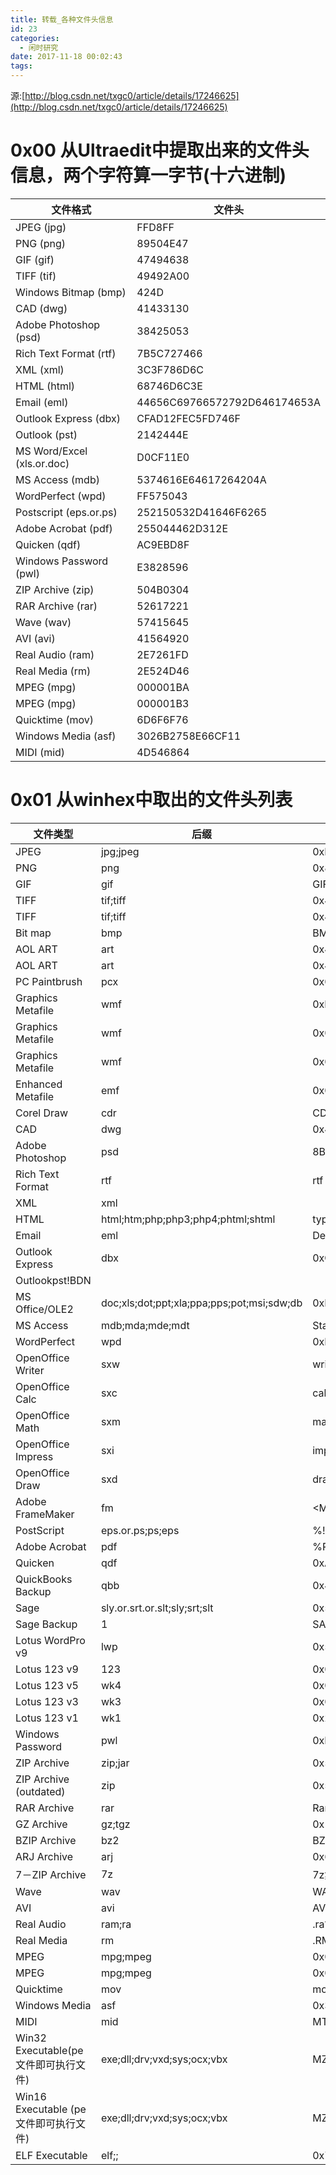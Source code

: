 ```yaml
---
title: 转载_各种文件头信息
id: 23
categories:
  - 闲时研究
date: 2017-11-18 00:02:43
tags:
---
```


源:[http://blog.csdn.net/txgc0/article/details/17246625](http://blog.csdn.net/txgc0/article/details/17246625)

# **0x00 从Ultraedit中提取出来的文件头信息，两个字符算一字节(十六进制)**

|文件格式|文件头|
|-|-|
|JPEG (jpg)|FFD8FF|
|PNG (png)|89504E47|
|GIF (gif)|47494638|
|TIFF (tif)|49492A00|
|Windows Bitmap (bmp)|424D|
|CAD (dwg)|41433130|
|Adobe Photoshop (psd)|38425053|
|Rich Text Format (rtf)|7B5C727466|
|XML (xml)|3C3F786D6C|
|HTML (html)|68746D6C3E|
|Email (eml)|44656C69766572792D646174653A|
|Outlook Express (dbx)|CFAD12FEC5FD746F|
|Outlook (pst)|2142444E|
|MS Word/Excel (xls.or.doc)|D0CF11E0|
|MS Access (mdb)|5374616E64617264204A|
|WordPerfect (wpd)|FF575043|
|Postscript (eps.or.ps)|252150532D41646F6265|
|Adobe Acrobat (pdf)|255044462D312E|
|Quicken (qdf)|AC9EBD8F|
|Windows Password (pwl)|E3828596|
|ZIP Archive (zip)|504B0304|
|RAR Archive (rar)|52617221|
|Wave (wav)|57415645|
|AVI (avi)|41564920|
|Real Audio (ram)|2E7261FD|
|Real Media (rm)|2E524D46|
|MPEG (mpg)|000001BA|
|MPEG (mpg)|000001B3|
|Quicktime (mov)|6D6F6F76|
|Windows Media (asf)|3026B2758E66CF11|
|MIDI (mid)|4D546864|


# **0x01 从winhex中取出的文件头列表**

|文件类型|后缀|文件头|
|-|-|-|
|JPEG|jpg;jpeg|0xFFD8FF|
|PNG|png|0x89504E470D0A1A0A|
|GIF|gif|GIF8|
|TIFF|tif;tiff|0x49492A00|
|TIFF|tif;tiff|0x4D4D002A|
|Bit map|bmp|BM|
|AOL ART|art|0x4A47040E000000|
|AOL ART|art|0x4A47030E000000|
|PC Paintbrush|pcx|0x0A050108|
|Graphics Metafile|wmf|0xD7CDC69A|
|Graphics Metafile|wmf|0x01000900|
|Graphics Metafile|wmf|0x02000900|
|Enhanced Metafile|emf|0x0100000058000000|
|Corel Draw|cdr|CDR|
|CAD|dwg|0x41433130|
|Adobe Photoshop|psd|8BPS|
|Rich Text Format|rtf|rtf|
|XML|xml|
|HTML|html;htm;php;php3;php4;phtml;shtml|type|
|Email|eml|Delivery-date:|
|Outlook Express|dbx|0xCFAD12FE|
|Outlookpst!BDN|
|MS Office/OLE2|doc;xls;dot;ppt;xla;ppa;pps;pot;msi;sdw;db|0xD0CF11E0A1B11AE1|
|MS Access|mdb;mda;mde;mdt|Standard J|
|WordPerfect|wpd|0xFF575043|
|OpenOffice Writer|sxw|writer|
|OpenOffice Calc|sxc|calc|
|OpenOffice Math|sxm|math|
|OpenOffice Impress|sxi|impress|
|OpenOffice Draw|sxd|draw|
|Adobe FrameMaker|fm|&lt;MAKERFILE|
|PostScript|eps.or.ps;ps;eps|%!PS-Adobe|
|Adobe Acrobat|pdf|%PDF-1.|
|Quicken|qdf|0xAC9EBD8F|
|QuickBooks Backup|qbb|0x458600000600|
|Sage|sly.or.srt.or.slt;sly;srt;slt|0x53520100|
|Sage Backup|1|SAGEBACKUP|
|Lotus WordPro v9|lwp|0x576F726450726F|
|Lotus 123 v9|123|0x00001A00051004|
|Lotus 123 v5|wk4|0x00001A0002100400|
|Lotus 123 v3|wk3|0x00001A0000100400|
|Lotus 123 v1|wk1|0x2000604060|
|Windows Password|pwl|0xE3828596|
|ZIP Archive|zip;jar|0x504B0304|
|ZIP Archive (outdated)|zip|0x504B3030|
|RAR Archive|rar|Rar!|
|GZ Archive|gz;tgz|0x1F8B08|
|BZIP Archive|bz2|BZh|
|ARJ Archive|arj|0x60EA|
|7－ZIP Archive|7z|7z集'|
|Wave|wav|WAVE|
|AVI|avi|AVI|
|Real Audio|ram;ra|.ra?0|
|Real Media|rm|.RMF|
|MPEG|mpg;mpeg|0x000001BA|
|MPEG|mpg;mpeg|0x000001B3|
|Quicktime|mov|moov|
|Windows Media|asf|0x3026B2758E66CF11|
|MIDI|mid|MThd|
|Win32 Executable(pe文件即可执行文件)|exe;dll;drv;vxd;sys;ocx;vbx|MZ|
|Win16 Executable (pe文件即可执行文件)|exe;dll;drv;vxd;sys;ocx;vbx|MZ|
|ELF Executable|elf;;|0x7F454C4601010100|
